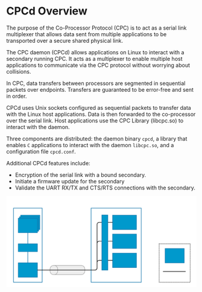 # CPCd Overview
The purpose of the Co-Processor Protocol (CPC) is to act as a serial link multiplexer
that allows data sent from multiple applications to be transported over a secure shared physical link.

The CPC daemon (CPCd) allows applications on Linux to interact with a secondary running CPC.
It acts as a multiplexer to enable multiple host applications to communicate via the
CPC protocol without worrying about collisions.

In CPC, data transfers between processors are segmented in sequential packets over endpoints.
Transfers are guaranteed to be error-free and sent in order.

CPCd uses Unix sockets configured as sequential packets to transfer data with
the Linux host applications. Data is then forwarded to the co-processor over the
serial link. Host applications use the CPC Library (libcpc.so) to interact with the daemon.

Three components are distributed: the daemon binary `cpcd`, a library that
enables `C` applications to interact with the daemon `libcpc.so`, and a configuration file `cpcd.conf`.

Additional CPCd features include:
- Encryption of the serial link with a bound secondary.
- Initiate a firmware update for the secondary
- Validate the UART RX/TX and CTS/RTS connections with the secondary.

![](CPC_Diagram.svg "CPCD Diagram")

